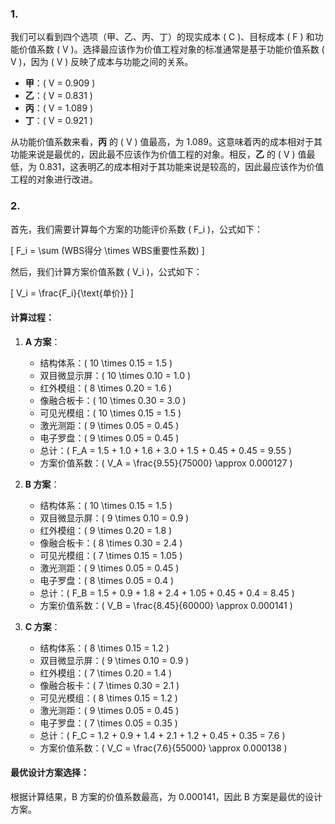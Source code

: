 ### 1.

我们可以看到四个选项（甲、乙、丙、丁）的现实成本 \( C \)、目标成本 \( F \) 和功能价值系数 \( V \)。选择最应该作为价值工程对象的标准通常是基于功能价值系数 \( V \)，因为 \( V \) 反映了成本与功能之间的关系。

- **甲**：\( V = 0.909 \)
- **乙**：\( V = 0.831 \)
- **丙**：\( V = 1.089 \)
- **丁**：\( V = 0.921 \)

从功能价值系数来看，**丙** 的 \( V \) 值最高，为 1.089。这意味着丙的成本相对于其功能来说是最优的，因此最不应该作为价值工程的对象。相反，**乙** 的 \( V \) 值最低，为 0.831，这表明乙的成本相对于其功能来说是较高的，因此最应该作为价值工程的对象进行改进。

### 2. 

首先，我们需要计算每个方案的功能评价系数 \( F_i \)，公式如下：

\[ F_i = \sum (WBS得分 \times WBS重要性系数) \]

然后，我们计算方案价值系数 \( V_i \)，公式如下：

\[ V_i = \frac{F_i}{\text{单价}} \]

#### 计算过程：

1. **A 方案**：
   - 结构体系：\( 10 \times 0.15 = 1.5 \)
   - 双目微显示屏：\( 10 \times 0.10 = 1.0 \)
   - 红外模组：\( 8 \times 0.20 = 1.6 \)
   - 像融合板卡：\( 10 \times 0.30 = 3.0 \)
   - 可见光模组：\( 10 \times 0.15 = 1.5 \)
   - 激光测距：\( 9 \times 0.05 = 0.45 \)
   - 电子罗盘：\( 9 \times 0.05 = 0.45 \)
   - 总计：\( F_A = 1.5 + 1.0 + 1.6 + 3.0 + 1.5 + 0.45 + 0.45 = 9.55 \)
   - 方案价值系数：\( V_A = \frac{9.55}{75000} \approx 0.000127 \)

2. **B 方案**：
   - 结构体系：\( 10 \times 0.15 = 1.5 \)
   - 双目微显示屏：\( 9 \times 0.10 = 0.9 \)
   - 红外模组：\( 9 \times 0.20 = 1.8 \)
   - 像融合板卡：\( 8 \times 0.30 = 2.4 \)
   - 可见光模组：\( 7 \times 0.15 = 1.05 \)
   - 激光测距：\( 9 \times 0.05 = 0.45 \)
   - 电子罗盘：\( 8 \times 0.05 = 0.4 \)
   - 总计：\( F_B = 1.5 + 0.9 + 1.8 + 2.4 + 1.05 + 0.45 + 0.4 = 8.45 \)
   - 方案价值系数：\( V_B = \frac{8.45}{60000} \approx 0.000141 \)

3. **C 方案**：
   - 结构体系：\( 8 \times 0.15 = 1.2 \)
   - 双目微显示屏：\( 9 \times 0.10 = 0.9 \)
   - 红外模组：\( 7 \times 0.20 = 1.4 \)
   - 像融合板卡：\( 7 \times 0.30 = 2.1 \)
   - 可见光模组：\( 8 \times 0.15 = 1.2 \)
   - 激光测距：\( 9 \times 0.05 = 0.45 \)
   - 电子罗盘：\( 7 \times 0.05 = 0.35 \)
   - 总计：\( F_C = 1.2 + 0.9 + 1.4 + 2.1 + 1.2 + 0.45 + 0.35 = 7.6 \)
   - 方案价值系数：\( V_C = \frac{7.6}{55000} \approx 0.000138 \)

#### 最优设计方案选择：

根据计算结果，B 方案的价值系数最高，为 0.000141，因此 B 方案是最优的设计方案。